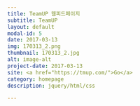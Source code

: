 ```yaml
---
title: TeamUP 웹피드페이지
subtitle: TeamUP
layout: default
modal-id: 5
date: 2017-03-13
img: 170313_2.png
thumbnail: 170313_2.jpg
alt: image-alt
project-date: 2017-03-13
site: <a href="https://tmup.com/">Go</a>
category: homepage
description: jquery/html/css

---
```

